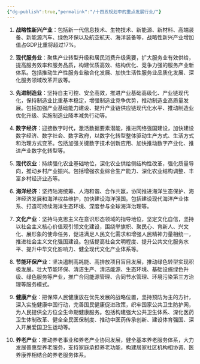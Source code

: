 ```yaml
---
{"dg-publish":true,"permalink":"/十四五规划中的重点发展行业/"}
---
```


1. **战略性新兴产业**：包括新一代信息技术、生物技术、新能源、新材料、高端装备、新能源汽车、绿色环保以及航空航天、海洋装备等，战略性新兴产业增加值占GDP比重将超过17%。
    

1. **现代服务业**：聚焦产业转型升级和居民消费升级需要，扩大服务业有效供给，提高服务效率和服务品质，构建优质高效、结构优化、竞争力强的服务产业新体系。包括推动生产性服务业融合化发展、加快生活性服务业品质化发展、深化服务领域改革开放等。
    

1. **先进制造业**：坚持自主可控、安全高效，推进产业基础高级化、产业链现代化，保持制造业比重基本稳定，增强制造业竞争优势，推动制造业高质量发展。包括加强产业基础能力建设、提升产业链供应链现代化水平、推动制造业优化升级、实施制造业降本减负行动等。
    

1. **数字经济**：迎接数字时代，激活数据要素潜能，推进网络强国建设，加快建设数字经济、数字社会、数字政府，以数字化转型整体驱动生产方式、生活方式和治理方式变革。包括加强关键数字技术创新应用、加快推动数字产业化、推进产业数字化转型等。
    

1. **现代农业**：持续强化农业基础地位，深化农业供给侧结构性改革，强化质量导向，推动乡村产业振兴。包括增强农业综合生产能力、深化农业结构调整、丰富乡村经济业态等。
    

1. **海洋经济**：坚持陆海统筹、人海和谐、合作共赢，协同推进海洋生态保护、海洋经济发展和海洋权益维护，加快建设海洋强国。包括建设现代海洋产业体系、打造可持续海洋生态环境、深度参与全球海洋治理等。
    

1. **文化产业**：坚持马克思主义在意识形态领域的指导地位，坚定文化自信，坚持以社会主义核心价值观引领文化建设，围绕举旗帜、聚民心、育新人、兴文化、展形象的使命任务，促进满足人民文化需求和增强人民精神力量相统一，推进社会主义文化强国建设。包括提高社会文明程度、提升公共文化服务水平、提升中华文化影响力、健全现代文化产业体系等。
    

1. **节能环保产业**：坚决遏制高耗能、高排放项目盲目发展，推动绿色转型实现积极发展。壮大节能环保、清洁生产、清洁能源、生态环境、基础设施绿色升级、绿色服务等产业，推广合同能源管理、合同节水管理、环境污染第三方治理等服务模式。
    

1. **健康产业**：把保障人民健康放在优先发展的战略位置，坚持预防为主的方针，深入实施健康中国行动，完善国民健康促进政策，织牢国家公共卫生防护网，为人民提供全方位全生命期健康服务。包括构建强大公共卫生体系、深化医药卫生体制改革、健全全民医保制度、推动中医药传承创新、建设体育强国、深入开展爱国卫生运动等。
    

1. **养老产业**：推动养老事业和养老产业协同发展，健全基本养老服务体系，大力发展普惠型养老服务，支持家庭承担养老功能，构建居家社区机构相协调、医养康养相结合的养老服务体系。